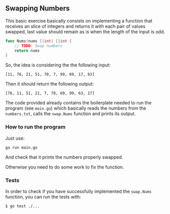 ## Swapping Numbers

This basic exercise basically consists on implementing a function that receives an slice of integers and returns
it with each pair of values swapped, last value should remain as is when the length of the input is odd.

```go
func Nums(nums []int) []int {
	// TODO: Swap numbers
	return nums
}
```
So, the idea is considering the the following input:

```
[11, 76, 21, 51, 70, 7, 99, 69, 17, 63]
```

Then it should return the following output:

```
[76, 11, 51, 21, 7, 70, 69, 99, 63, 17]
```

The code provided already contains the boilerplate needed to run the program (see `main.go`) which basically
reads the numbers from the `numbers.txt`, calls the `swap.Nums` function and prints its output.

### How to run the program

Just use:

```shell script
go run main.go
```

And check that it prints the numbers properly swapped.

Otherwise you need to do some work to fix the function.

### Tests

In order to check if you have successfully implemented the `swap.Nums` function, you can run the tests with:

```shell script
$ go test ./...
```